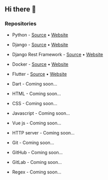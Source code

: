 ## Hi there 👋

### Repositories

* Python - [Source](https://github.com/documentation-uz/python) • [Website](http://python.documentation.uz/)

* Django - [Source](https://github.com/documentation-uz/django) • [Website](http://django.documentation.uz/)

* Django Rest Framework - [Source](https://github.com/documentation-uz/django-rest-framework) • [Website](http://django-rest-framework.documentation.uz/)

* Docker - [Source](https://github.com/documentation-uz/docker) • [Website](http://docker.documentation.uz/)

* Flutter - [Source](https://github.com/documentation-uz/flutter) • [Website](http://flutter.documentation.uz/)

* Dart - Coming soon...

* HTML - Coming soon...

* CSS - Coming soon...

* Javascript - Coming soon...

* Vue js - Coming soon...

* HTTP server - Coming soon...

* Git - Coming soon...

* GitHub - Coming soon...

* GitLab - Coming soon...

* Regex - Coming soon...
